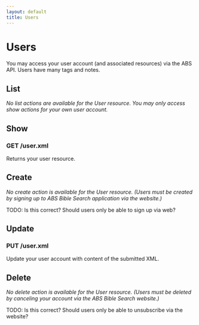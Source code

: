 ```yaml
---
layout: default
title: Users
---
```


# Users

You may access your user account (and associated resources) via the ABS API.  Users have many tags and notes.

## List

_No list actions are available for the User resource.  You may only access show actions for your own user account._

## Show

### GET /user.xml

Returns your user resource. 

## Create

_No create action is available for the User resource.  (Users must be created by signing up to ABS Bible Search application via the website.)_

TODO: Is this correct?  Should users only be able to sign up via web?

## Update

### PUT /user.xml

Update your user account with content of the submitted XML.

## Delete

_No delete action is available for the User resource.  (Users must be deleted by canceling your account via the  ABS Bible Search website.)_

TODO: Is this correct?  Should users only be able to unsubscribe via the website?

